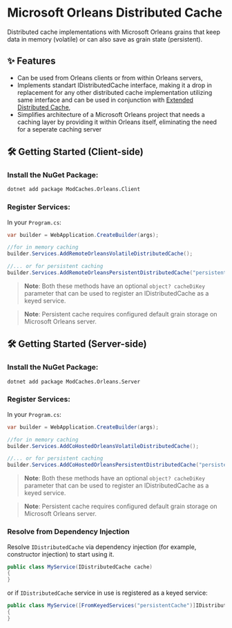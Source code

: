 ﻿# Microsoft Orleans Distributed Cache

Distributed cache implementations with Microsoft Orleans grains that keep data in memory (volatile) or can also save as grain state (persistent).

## ✨ Features

- Can be used from Orleans clients or from within Orleans servers,
- Implements standart IDistributedCache interface, making it a drop in replacement for any other distributed cache implementation utilizing same interface and can be used in conjunction with [Extended Distributed Cache](./ExtendedDistributedCache.md),
- Simplifies architecture of a Microsoft Orleans project that needs a caching layer by providing it within Orleans itself, eliminating the need for a seperate caching server

## 🛠️ Getting Started (Client-side)

### Install the NuGet Package:

```bash
dotnet add package ModCaches.Orleans.Client
```

### Register Services:

In your `Program.cs`:

``` csharp
var builder = WebApplication.CreateBuilder(args);

//for in memory caching
builder.Services.AddRemoteOrleansVolatileDistributedCache();

//... or for persistent caching
builder.Services.AddRemoteOrleansPersistentDistributedCache("persistentCache");
```

> **Note**: Both these methods have an optional `object? cacheDiKey` parameter that can be used to register an IDistributedCache as a keyed service.

> **Note**: Persistent cache requires configured default grain storage on Microsoft Orleans server.

## 🛠️ Getting Started (Server-side)

### Install the NuGet Package:

```bash
dotnet add package ModCaches.Orleans.Server
```

### Register Services:

In your `Program.cs`:

``` csharp
var builder = WebApplication.CreateBuilder(args);

//for in memory caching
builder.Services.AddCoHostedOrleansVolatileDistributedCache();

//... or for persistent caching
builder.Services.AddCoHostedOrleansPersistentDistributedCache("persistentCache");
```

> **Note**: Both these methods have an optional `object? cacheDiKey` parameter that can be used to register an IDistributedCache as a keyed service.

> **Note**: Persistent cache requires configured default grain storage on Microsoft Orleans server.

### Resolve from Dependency Injection

Resolve `IDistributedCache` via dependency injection (for example, constructor injection) to start using it.

``` csharp
public class MyService(IDistributedCache cache) 
{
}
```

or if `IDistributedCache` service in use is registered as a keyed service:

``` csharp
public class MyService([FromKeyedServices("persistentCache")]IDistributedCache cache) 
{
}
```